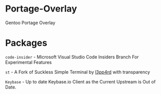 # Portage-Overlay
Gentoo Portage Overlay


Packages
========

`code-insider` - Microsoft Visual Studio Code Insiders Branch For Experimental Features

`st` - A Fork of Suckless Simple Terminal by [l3pp4rd]("https://github.com/l3pp4rd") with transparency

`Keybase` - Up to date Keybase.io Client as the Current Upstream is Out of Date.